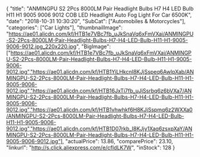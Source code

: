 {
	"title": "ANMINGPU S2 2Pcs 8000LM Pair Headlight Bulbs H7 H4 LED Bulb H11 H1 9005 9006 9012 COB LED Headlight Auto Fog Light For Car 6500K",
	"date": "2018-10-31 10:30:20",
	"SubCat": ["Automobiles & Motorcycles"],
	"categories": ["Car Lights"],
	"thumbnailImage": "https://ae01.alicdn.com/kf/HTB1e7VBc7fb_uJkSnaVq6xFmVXai/ANMINGPU-S2-2Pcs-8000LM-Pair-Headlight-Bulbs-H7-H4-LED-Bulb-H11-H1-9005-9006-9012.jpg_220x220.jpg",
	"BigImage": ["https://ae01.alicdn.com/kf/HTB1e7VBc7fb_uJkSnaVq6xFmVXai/ANMINGPU-S2-2Pcs-8000LM-Pair-Headlight-Bulbs-H7-H4-LED-Bulb-H11-H1-9005-9006-9012.jpg","https://ae01.alicdn.com/kf/HTB1YiLHkcnI8KJjSspeq6AwIpXab/ANMINGPU-S2-2Pcs-8000LM-Pair-Headlight-Bulbs-H7-H4-LED-Bulb-H11-H1-9005-9006-9012.jpg","https://ae01.alicdn.com/kf/HTB16JxTi7fb_uJjSsrbq6z6bVXa7/ANMINGPU-S2-2Pcs-8000LM-Pair-Headlight-Bulbs-H7-H4-LED-Bulb-H11-H1-9005-9006-9012.jpg","https://ae01.alicdn.com/kf/HTB1vhwhkf6H8KJjSspmq6z2WXXa0/ANMINGPU-S2-2Pcs-8000LM-Pair-Headlight-Bulbs-H7-H4-LED-Bulb-H11-H1-9005-9006-9012.jpg","https://ae01.alicdn.com/kf/HTB1D07rkb_I8KJjy1Xaq6zsxpXaY/ANMINGPU-S2-2Pcs-8000LM-Pair-Headlight-Bulbs-H7-H4-LED-Bulb-H11-H1-9005-9006-9012.jpg"],
	"actualPrice": 13.86,
	"comparePrice": 23.10,
	"linkurl": "http://s.click.aliexpress.com/e/cfIdLK7W",
	"inStock": 128
}
